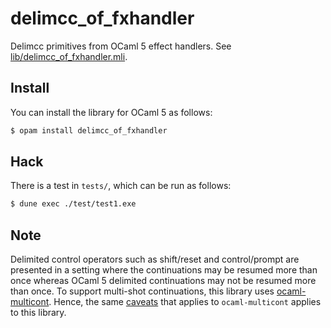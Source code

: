# delimcc_of_fxhandler

Delimcc primitives from OCaml 5 effect handlers. See [lib/delimcc_of_fxhandler.mli](lib/delimcc_of_fxhandler.mli).

## Install

You can install the library for OCaml 5 as follows:

```bash
$ opam install delimcc_of_fxhandler
```

## Hack

There is a test in `tests/`, which can be run as follows:

```bash
$ dune exec ./test/test1.exe
```

## Note

Delimited control operators such as shift/reset and control/prompt are presented
in a setting where the continuations may be resumed more than once whereas OCaml
5 delimited continuations may not be resumed more than once. To support
multi-shot continuations, this library uses
[ocaml-multicont](https://github.com/dhil/ocaml-multicont). Hence, the same
[caveats](https://github.com/dhil/ocaml-multicont#cautionary-tales-in-programming-with-multi-shot-continuations-in-ocaml)
that applies to `ocaml-multicont` applies to this library.
